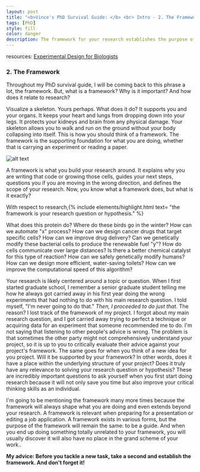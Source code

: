 ```yaml
---
layout: post
title: "<b>Vince's PhD Survival Guide: </b> <br> Intro - 2. The Framework"
tags: [PhD]
style: fill
color: danger
description: The framework for your research establishes the purpose of what you're doing and guides how to accomplish that purpose.
---
```

resources: [Experimental Design for Biologists](https://www.amazon.com/Experimental-Design-Biologists-Second-David/dp/1621820416)

### 2. The Framework ###

Throughout my PhD survival guide, I will be coming back to this phrase a lot, the framework. But, what is a framework? Why is it important? And how does it relate to research?

Visualize a skeleton. Yours perhaps. What does it do? It supports you and your organs. It keeps your heart and lungs from dropping down into your legs. It protects your kidneys and brain from any physical damage. Your skeleton allows you to walk and run on the ground without your body collapsing into itself. This is how you should think of a framework. The framework is the supporting foundation for what you are doing, whether that is carrying an experiment or reading a paper.

![alt text](https://www.pngkit.com/png/detail/1-11038_image-living-scribblenauts-wiki-cartoon-skeleton-png.png "Cartoon Skeleton")

A framework is what you build your research around. It explains why you are writing that code or growing those cells, guides your next steps, questions you if you are moving in the wrong direction, and defines the scope of your research. Now, you know what a framework does, but what is it exactly?

With respect to research,{% include elements/highlight.html text= "the framework is your research question or hypothesis." %}

What does this protein do? Where do these birds go in the winter? How can we automate "x" process? How can we design cancer drugs that target specific cells? How can we improve drug delivery? Can we genetically modify these bacterial cells to produce the renewable fuel "y"? How do cells communicate over large distances? Is there a better chemical catalyst for this type of reaction? How can we safely genetically modify humans? How can we design more efficient, water-saving toilets? How can we improve the computational speed of this algorithm?

Your research is likely centered around a topic or question. When I first started graduate school, I remember a senior graduate student telling me how he always got carried away in his first year doing the wrong experiments that had nothing to do with his main research question. I told myself, "I'm never going to do that." *Then, I proceeded to do just that*. The reason? I lost track of the framework of my project. I forgot about my main research question, and I got carried away trying to perfect a technique or acquiring data for an experiment that someone recommended me to do. I'm not saying that listening to other people's advice is wrong. The problem is that sometimes the other party might not comprehensively understand your project, so it is up to you to critically evaluate their advice against your project's framework. The same goes for when you think of a new idea for you project. Will it be supported by your framework? In other words, does it have a place within the underlying structure of your project? Does it truly have any relevance to solving your research question or hypothesis? These are incredibly important questions to ask yourself when you first start doing research because it will not only save you time but also improve your critical thinking skills as an individual.

I'm going to be mentioning the framework many more times because the framework will always shape what you are doing and even extends beyond your research. A framework is relevant when preparing for a presentation or editing a job application. A framework exists in various forms, but the purpose of the framework will remain the same: to be a guide. And when you end up doing something totally unrelated to your framework, you will usually discover it will also have no place in the grand scheme of your work..

**My advice: Before you tackle a new task, take a second and establish the framework. And don't forget it!**
